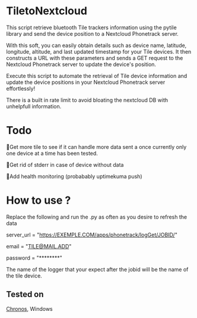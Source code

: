 # TiletoNextcloud

This script retrieve bluetooth Tile trackers information using the pytile library and send the device position to a Nextcloud Phonetrack server.

With this soft, you can easily obtain details such as device name, latitude, longitude, altitude, and last updated timestamp for your Tile devices. It then constructs a URL with these parameters and sends a GET request to the Nextcloud Phonetrack server to update the device's position.

Execute this script to automate the retrieval of Tile device information and update the device positions in your Nextcloud Phonetrack server effortlessly!

There is a built in rate limit to avoid bloating the nextcloud DB with unhelpfull information.

# Todo
🔲Get more tile to see if it can handle more data sent a once currently only one device at a time has been tested.

🔲Get rid of stderr in case of device without data

🔲Add health monitoring (probabably uptimekuma push)

# How to use ?

Replace the following and run the .py as often as you desire to refresh the data

server_url = "https://EXEMPLE.COM/apps/phonetrack/logGet/JOBID/"

email = "TILE@MAIL.ADD"

password = "********"

The name of the logger that your expect after the jobid will be the name of the tile device.

## Tested on
[Chronos](https://github.com/simse/chronos), Windows
